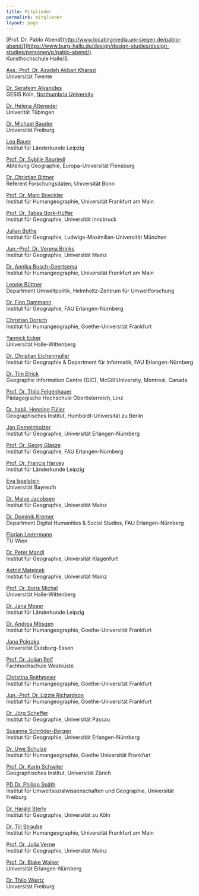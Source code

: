 ```yaml
---
title: Mitglieder
permalink: mitglieder
layout: page
---
```


<!-- ************************
     * ACHTUNG BITTE LESEN! *
     ************************

     Damit das mit den Zeilenumbrüchen hinhaut, müssen jeweils hinter der
     ersten Zeile (also hinter dem Namen, bzw. hinter der geschlossenen Klammer
     vom Link) noch zwei Leerzeichen stehen.  -->

[Prof. Dr. Pablo Abend](http://www.locatingmedia.uni-siegen.de/pablo-abend/](https://www.burg-halle.de/design/design-studies/design-studies/personen/p/pablo-abend/)    
Kunsthochschule Halle/S.

[Ass.-Prof. Dr. Azadeh Akbari Kharazi]([https://www.utwente.nl/en/bms/pa/staff/akbari/)    
Universität Twente

[Dr. Serafeim Alvanides](https://www.gesis.org/institut/mitarbeiterverzeichnis/person/S.Alvanides)  
GESIS Köln, [Northumbria University](https://www.northumbria.ac.uk/about-us/our-staff/a/seraphim-alvanides)

[Dr. Helena Atteneder](https://uni-tuebingen.de/fakultaeten/philosophische-fakultaet/fachbereiche/philosophie-rhetorik-medien/institut-fuer-medienwissenschaft/institut/personen/atteneder-helena-dr/)  
Univerität Tübingen

[Dr. Michael Bauder](https://www.geographie.uni-freiburg.de/ikg/mitarb/bauder_m)  
Universität Freiburg

[Lea Bauer](https://www.ifl-leipzig.de/de/das-ifl/mitarbeiter/bauer-lea.html)  
Institut für Länderkunde Leipzig

[Prof. Dr. Sybille Bauriedl](https://www.uni-flensburg.de/geographie/integrative-geographie/team/prof-dr-sybille-bauriedl/zur-person/)  
Abteilung Geographie, Europa-Universität Flensburg

[Dr. Christian Bittner](https://www.ulb.uni-bonn.de/de/die-ulb/organisation-ansprechpartner/ansprechpartner-von-a-z/bittner)  
Referent Forschungsdaten, Universität Bonn

[Prof. Dr. Marc Boeckler](https://www.uni-frankfurt.de/45478395/01_portrait)  
Institut für Humangeographie, Universität Frankfurt am Main

[Prof. Dr. Tabea Bork-Hüffer](https://www.uibk.ac.at/geographie/personal/bork-hueffer/)  
Institut für Geographie, Universität Innsbruck  

[Julian Bothe](http://www.geographie.uni-muenchen.de/department/fiona/personen/index.php?personen_details=1&user_id=326)  
Institut für Geographie, Ludwigs-Maximilian-Universität München  

[Jun.-Prof. Dr. Verena Brinks](https://digitalekulturen.uni-mainz.de/team/verena-brinks/)   
Institut für Geographie, Universität Mainz

[Dr. Annika Busch-Geertsema](http://www.uni-frankfurt.de/45862962/Kurzportrait)  
Institut für Humangeographie, Universität Frankfurt am Main

[Leonie Büttner](https://www.ufz.de/index.php?de=46763)  
Department Umweltpolitik, Helmholtz-Zentrum für Umweltforschung

[Dr. Finn Dammann](http://www.geographie.nat.uni-erlangen.de/personen/finn-dammann/)  
Institut für Geographie, FAU Erlangen-Nürnberg  

[Christian Dorsch](https://www.uni-frankfurt.de/45862947)  
Institut für Humangeographie, Goethe-Universität Frankfurt

[Yannick Ecker](https://blogs.urz.uni-halle.de/digigeo/mitarbeiterinnen/ecker/)  
Universität Halle-Wittenberg

[Dr. Christian Eichenmüller](http://www.geographie.nat.uni-erlangen.de/personen/christian-eichenmueller/)  
Institut für Geographie & Department für Informatik, FAU Erlangen-Nürnberg

[Dr. Tim Elrick](http://gic.geog.mcgill.ca)  
Geographic Information Centre (GIC), McGill University, Montreal, Canada

[Prof. Dr. Thilo Felgenhauer](http://pro.ph-ooe.at/tilo-felgenhauer.html)  
Pädagogische Hochschule Öberösterreich, Linz

[Dr. habil. Henning Füller](https://www.geographie.hu-berlin.de/de/Members/fueller_henning)  
Geographisches Institut, Humboldt-Universität zu Berlin

[Jan Gemeinholzer](https://www.researchgate.net/profile/Jan_Gemeinholzer)  
Institut für Geographie, Universität Erlangen-Nürnberg

[Prof. Dr. Georg Glasze](http://www.geographie.nat.uni-erlangen.de/personen/georg-glasze/)  
Institut für Geographie, FAU Erlangen-Nürnberg

[Prof. Dr. Francis Harvey](https://www.ifl-leipzig.de/de/das-ifl/mitarbeiter/harvey-francis.html)  
Institut für Länderkunde Leipzig

[Eva Isselstein](https://www.wigeo.uni-bayreuth.de/de/team/eva-isselstein/index.php)  
Universität Bayreuth

[Dr. Malve Jacobsen](https://kulturgeographie-mainz.de/team/malve-jacobsen/)  
Institut für Geographie, Universität Mainz

[Dr. Dominik Kremer](https://www.geography.nat.fau.eu/person/dominik-kremer/)  
Department Digital Humanities & Social Studies, FAU Erlangen-Nürnberg

[Florian Ledermann](https://cartography.tuwien.ac.at/florian-ledermann/)  
TU Wien

[Dr. Peter Mandl](http://wwwu.uni-klu.ac.at/pmandl/)  
Institut für Geographie, Universität Klagenfurt

[Astrid Matejcek](https://kulturgeographie-mainz.de/team/astrid-matejcek/)  
Institut für Geographie, Universität Mainz

[Prof. Dr. Boris Michel](https://blogs.urz.uni-halle.de/digigeo/mitarbeiterinnen/michel/)  
Universität Halle-Wittenberg

[Dr. Jana Moser](https://leibniz-ifl.de/institut/personen/moser-jana)  
Institut für Länderkunde Leipzig

[Dr. Andrea Mösgen](https://www.uni-frankfurt.de/45863100/Dr__Andrea_M%C3%B6sgen___Kurzportr%C3%A4t)  
Institut für Humangeographie, Goethe-Universität Frankfurt

[Jana Pokraka](https://www.uni-due.de/geographie/sachunterricht/pokraka.php)  
Universität Duisburg-Essen

[Prof. Dr. Julian Reif](https://www.fh-westkueste.de/hochschulprofil/ansprechpartner/professoren/innen-wirtschaft/prof-dr-julian-reif/)  
Fachhochschule Westküste

[Christina Reithmeier](https://www.uni-frankfurt.de/68718510/Kurzportrait)  
Institut für Humangeographie, Goethe-Universität Frankfurt

[Jun.-Prof. Dr. Lizzie Richardson](https://www.uni-frankfurt.de/93140598/Profile)  
Institut für Humangeographie, Goethe-Universität Frankfurt

[Dr. Jörg Scheffer](http://www.phil.uni-passau.de/fachbereich-geographie/team/dr-joerg-scheffer/)  
Institut für Geographie, Universität Passau

[Susanne Schröder-Bergen](https://www.geographie.nat.fau.de/person/susanne-schroeder-bergen/)  
Institut für Geographie, Universität Erlangen-Nürnberg

[Dr. Uwe Schulze](https://www.uni-frankfurt.de/46194385/Kurzportrait)  
Institut für Humangeographie, Goethe Universität Frankfurt

[Prof. Dr. Karin Schwiter](https://www.geo.uzh.ch/en/department/Staff/karinschwiter)  
Geographisches Institut, Universität Zürich

[PD Dr. Philipp Späth](https://www.envgov.uni-freiburg.de/de/prof-sugov/Team-SuGov/philipp-spaeth%20)  
Institut für Umweltsozialwissenschaften und Geographie, Universität Freiburg

[Dr. Harald Sterly](http://www.geographie.uni-koeln.de/14236.html)  
Institut für Geographie, Universität zu Köln

[Dr. Till Straube](http://user.uni-frankfurt.de/~tstraube)  
Institut für Humangeographie, Universität Frankfurt am Main

[Prof. Dr. Julia Verne](https://kulturgeographie-mainz.de/team/prof-dr-julia-verne/)  
Institut für Geographie, Universität Mainz

[Prof. Dr. Blake Walker](https://www.geography.nat.fau.eu/person/blake-walker/)  
Universität Erlangen-Nürnberg

[Dr. Thilo Wiertz](https://geographie.uni-freiburg.de/de/professuren/wirtschaftsgeographie-und-nachhaltige-entwicklung/team-und-kontakt/wiertz-thilo)  
Universität Freiburg
